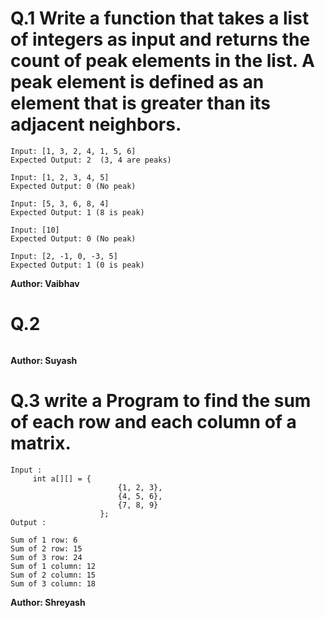 # Q.1 Write a function that takes a list of integers as input and returns the count of peak elements in the list. A peak element is defined as an element that is greater than its adjacent neighbors.
```
Input: [1, 3, 2, 4, 1, 5, 6]
Expected Output: 2  (3, 4 are peaks)

Input: [1, 2, 3, 4, 5]
Expected Output: 0 (No peak)

Input: [5, 3, 6, 8, 4]
Expected Output: 1 (8 is peak)

Input: [10]
Expected Output: 0 (No peak)

Input: [2, -1, 0, -3, 5]
Expected Output: 1 (0 is peak)
```
**Author: Vaibhav**

# Q.2 

```

```
**Author: Suyash**

# Q.3 write a Program to find the sum of each row and each column of a matrix.
```
Input :
     int a[][] = {       
                        {1, 2, 3},    
                        {4, 5, 6},    
                        {7, 8, 9}    
                    };   
Output :

Sum of 1 row: 6
Sum of 2 row: 15
Sum of 3 row: 24
Sum of 1 column: 12
Sum of 2 column: 15
Sum of 3 column: 18
```
**Author: Shreyash**

